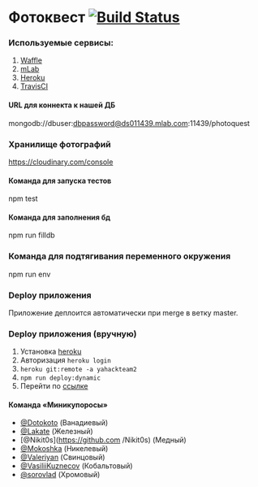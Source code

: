 # Фотоквест [![Build Status](https://api.travis-ci.org/urfu-2015/team2.svg?branch=master)](https://travis-ci.org/urfu-2015/team2)

### Используемые сервисы:
1. [Waffle](https://waffle.io/urfu-2015/team2)
2. [mLab](https://mlab.com)
3. [Heroku](https://www.heroku.com)
4. [TravisCI](https://travis-ci.org)

#### URL для коннекта к нашей ДБ
mongodb://dbuser:dbpassword@ds011439.mlab.com:11439/photoquest

### Хранилище фотографий
https://cloudinary.com/console

#### Команда для запуска тестов
npm test

#### Команда для заполнения бд
npm run filldb

### Команда для подтягивания переменного окружения
npm run env

### Deploy приложения
Приложение деплоится автоматически при merge в ветку master.

### Deploy приложения (вручную)
1. Установка [heroku](https://toolbelt.heroku.com)
2. Авторизация `heroku login`
3. `heroku git:remote -a yahackteam2`
4. `npm run deploy:dynamic`
5. Перейти по [ссылке](http://yahackteam2.herokuapp.com)

#### Команда «Миникупоросы»

- [@Dotokoto](https://github.com/Dotokoto) (Ванадиевый)
- [@Lakate](https://github.com/Lakate) (Железный)
- [@Nikit0s](https://github.com
/Nikit0s) (Медный)
- [@Mokoshka](https://github.com/Mokoshka) (Никелевый)
- [@Valeriyan](https://github.com/Valeriyan) (Свинцовый)
- [@VasiliiKuznecov](https://github.com/VasiliiKuznecov) (Кобальтовый)
- [@sorovlad](https://github.com/sorovlad) (Хромовый)
